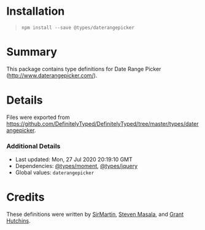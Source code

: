 # Installation
> `npm install --save @types/daterangepicker`

# Summary
This package contains type definitions for Date Range Picker (http://www.daterangepicker.com/).

# Details
Files were exported from https://github.com/DefinitelyTyped/DefinitelyTyped/tree/master/types/daterangepicker.

### Additional Details
 * Last updated: Mon, 27 Jul 2020 20:19:10 GMT
 * Dependencies: [@types/moment](https://npmjs.com/package/@types/moment), [@types/jquery](https://npmjs.com/package/@types/jquery)
 * Global values: `daterangepicker`

# Credits
These definitions were written by [SirMartin](https://github.com/SirMartin), [Steven Masala](https://github.com/smasala), and [Grant Hutchins](https://github.com/nertzy).
